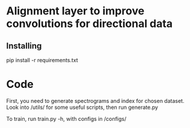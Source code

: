# Alignment layer to improve convolutions for directional data



## Installing
pip install -r requirements.txt

# Code
First, you need to generate spectrograms and index for chosen dataset. Look into /utils/ for some useful scripts, then run generate.py

To train, run train.py -h, with configs in /configs/